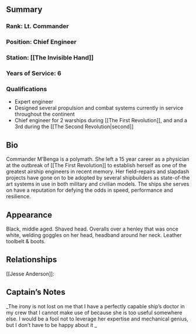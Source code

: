 ## Summary
### Rank: Lt. Commander
### Position: Chief Engineer
### Station: [[The Invisible Hand]]
### Years of Service: 6
### Qualifications
- Expert engineer
- Designed several propulsion and combat systems currently in service throughout the continent
- Chief engineer for 2 warships during [[The First Revolution]], and and a 3rd during the [[The Second Revolution|second]]
## Bio
Commander M’Benga is a polymath. She left a 15 year career as a physician at the outbreak of [[The First Revolution]] to establish herself as one of the greatest airship engineers in recent memory. Her field-repairs and slapdash projects have gone on to be adopted by several shipbuilders as state-of-the art systems in use in both military and civilian models. The ships she serves on have a reputation for defying the odds in speed, performance and resilience. 

## Appearance
Black, middle aged. Shaved head. Overalls over a henley that was once white, welding goggles on her head, headband around her neck. Leather toolbelt & boots.

## Relationships 
[[Jesse Anderson]]: 
## Captain’s Notes
_The irony is not lost on me that I have a perfectly capable ship’s doctor in my crew that I cannot make use of because she is too useful somewhere else. I would be a fool not to leverage her expertise and mechanical genius, but I don’t have to be happy about it _